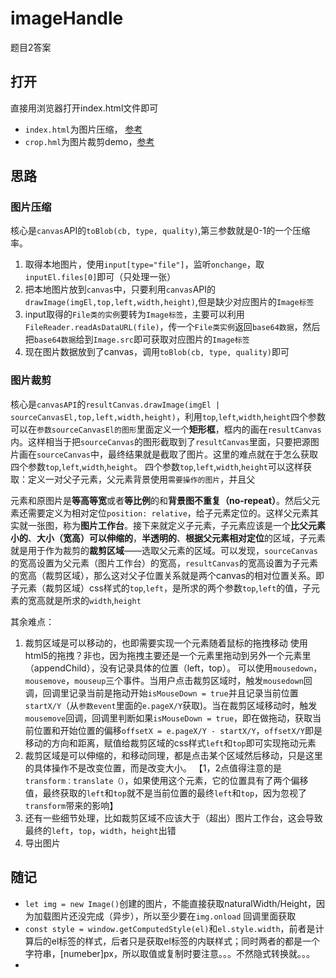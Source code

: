 # imageHandle
题目2答案


## 打开
直接用浏览器打开index.html文件即可

 - `index.html`为图片压缩， [参考](https://segmentfault.com/a/1190000023486410)
 - `crop.hml`为图片裁剪demo，[参考](https://juejin.cn/post/6860024132730519560#heading-5)


## 思路

### 图片压缩
 核心是`canvas`API的`toBlob(cb, type, quality)`,第三参数就是0-1的一个压缩率。
 1. 取得本地图片，使用`input[type="file"]`，监听`onchange`，取`inputEl.files[0]`即可（只处理一张）
 2. 把本地图片放到`canvas`中，只要利用`canvas`API的`drawImage(imgEl,top,left,width,height)`,但是缺少对应图片的`Image标签`
 3. input取得的`File类的实例`要转为`Image标签`，主要可以利用`FileReader.readAsDataURL(file)`，传一个`File类实例`返回`base64数据`，然后把`base64数据`给到`Image.src`即可获取对应图片的`Image标签`
 4. 现在图片数据放到了canvas，调用`toBlob(cb, type, quality)`即可


 ### 图片裁剪

​	核心是`canvasAPI`的`resultCanvas.drawImage(imgEl | sourceCanvasEl,top,left,width,height)`，利用`top`,`left`,`width`,`height`四个参数可以在`参数sourceCanvasEl的图形`里面定义一个**矩形框**，框内的画在`resultCanvas`内。这样相当于把`sourceCanvas`的图形截取到了`resultCanvas`里面，只要把源图片画在`sourceCanvas`中，最终结果就是截取了图片。这里的难点就在于怎么获取四个参数`top`,`left`,`width`,`height`。
 四个参数`top`,`left`,`width`,`height`可以这样获取：定义一对父子元素，父元素背景使用`需要操作的图片`，并且父

​	元素和原图片是**等高等宽**或者**等比例**的和**背景图不重复（no-repeat）**。然后父元素还需要定义为相对定位`position: relative`，给子元素定位的。这样父元素其实就一张图，称为**图片工作台**。接下来就定义子元素，子元素应该是一个**比父元素小的**、**大小（宽高）可以伸缩的**，**半透明的**、**根据父元素相对定位**的区域，子元素就是用于作为裁剪的**裁剪区域**——选取父元素的区域。可以发现，`sourceCanvas`的宽高设置为父元素（图片工作台）的宽高，`resultCanvas`的宽高设置为子元素的宽高（裁剪区域），那么这对父子位置关系就是两个canvas的相对位置关系。即子元素（裁剪区域）css样式的`top`,`left`，是所求的两个参数`top`,`left`的值，子元素的宽高就是所求的`width`,`height`

 其余难点：
 1. 裁剪区域是可以移动的，也即需要实现一个元素随着鼠标的拖拽移动
    使用html5的拖拽？非也，因为拖拽主要还是一个元素里拖动到另外一个元素里（appendChild），没有记录具体的位置（left，top）。
    可以使用`mousedown`，`mousemove`，`mouseup`三个事件。当用户点击裁剪区域时，触发`mousedown`回调，回调里记录当前是拖动开始`isMouseDown = true`并且记录当前位置`startX/Y`（从`参数event`里面的`e.pageX/Y`获取)。当在裁剪区域移动时，触发`mousemove`回调，回调里判断如果`isMouseDown = true`，即在做拖动，获取当前位置和开始位置的偏移`offsetX = e.pageX/Y - startX/Y`，`offsetX/Y`即是移动的方向和距离，赋值给裁剪区域的css样式`left`和`top`即可实现拖动元素
 2. 裁剪区域是可以伸缩的，和移动同理，都是点击某个区域然后移动，只是这里的具体操作不是改变位置，而是改变大小。
    【1，2点值得注意的是`transform：translate（）`，如果使用这个元素，它的位置具有了两个偏移值，最终获取的`left`和`top`就不是当前位置的最终`left`和`top`，因为忽视了`transform`带来的影响】
 3. 还有一些细节处理，比如裁剪区域不应该大于（超出）图片工作台，这会导致最终的`left`，`top`，`width`，`height`出错
 4. 导出图片
    


 ## 随记
 - `let img = new Image()`创建的图片，不能直接获取naturalWidth/Height，因为加载图片还没完成（异步），所以至少要在`img.onload` 回调里面获取
 - `const style = window.getComputedStyle(el)`和`el.style.width`，前者是计算后的el标签的样式，后者只是获取el标签的内联样式；同时两者的都是一个字符串，[numeber]px，所以取值或复制时要注意。。。不然隐式转换就。。。
 - 